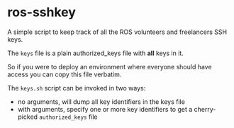 # ros-sshkey

A simple script to keep track of all the ROS volunteers and freelancers SSH keys.

The `keys` file is a plain authorized_keys file with **all** keys in it.

So if you were to deploy an environment where everyone should have access you can copy this
file verbatim.

The `keys.sh` script can be invoked in two ways:

* no arguments, will dump all key identifiers in the keys file
* with arguments, specify one or more key identifiers to get a cherry-picked `authorized_keys` file
